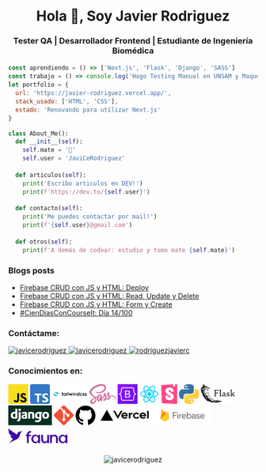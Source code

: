 <h1 align="center">Hola 👋, Soy Javier Rodriguez</h1>
<h3 align="center">Tester QA | Desarrollador Frontend | Estudiante de Ingeniería Biomédica</h3>

```js
const aprendiendo = () => ['Next.js', 'Flask', 'Django', 'SASS']
const trabajo = () => console.log('Hago Testing Manual en UNSAM y Maquetado en Delyxode')
let portfolio = {
  url: 'https://javier-rodriguez.vercel.app/',
  stack_usado: ['HTML', 'CSS'],
  estado: 'Renovando para utilizar Next.js'
}
```

```py
class About_Me():
  def __init__(self):
    self.mate = '🧉'
    self.user = 'JaviCeRodriguez'
  
  def articulos(self):
    print('Escribo articulos en DEV!')
    print(f'https://dev.to/{self.user}')
    
  def contacto(self):
    print('Me puedes contactar por mail!')
    print(f'{self.user}@gmail.com')
    
  def otros(self):
    print(f'A demás de codear: estudio y tomo mate {self.mate}')
```

### Blogs posts
<!-- BLOG-POST-LIST:START -->
- [Firebase CRUD con JS y HTML: Deploy](https://dev.to/javicerodriguez/firebase-crud-con-js-y-html-deploy-4ba6)
- [Firebase CRUD con JS y HTML: Read, Update y Delete](https://dev.to/javicerodriguez/firebase-crud-con-js-y-html-read-update-y-delete-15no)
- [Firebase CRUD con JS y HTML: Form y Create](https://dev.to/javicerodriguez/firebase-crud-con-js-y-html-form-y-create-3oe7)
- [#CienDiasConCourseIt: Día 14/100](https://dev.to/javicerodriguez/ciendiasconcourseit-dia-14-100-3ce2)
<!-- BLOG-POST-LIST:END -->

<h3>Contáctame:</h3>
<p>
  <a href="https://dev.to/javicerodriguez" target="blank">
    <img src="https://cdn.jsdelivr.net/npm/simple-icons@3.0.1/icons/dev-dot-to.svg" alt="javicerodriguez" height="30" width="40" />
  </a>
  <a href="https://twitter.com/javicerodriguez" target="blank">
    <img src="https://cdn.jsdelivr.net/npm/simple-icons@3.0.1/icons/twitter.svg" alt="javicerodriguez" height="30" width="40" />
  </a>
  <a href="https://linkedin.com/in/rodriguezjavierc" target="blank">
    <img src="https://cdn.jsdelivr.net/npm/simple-icons@3.0.1/icons/linkedin.svg" alt="rodriguezjavierc" height="30" width="40" />
  </a>
</p>

<h3>Conocimientos en:</h3>
<p>
  <img src=".\assets\logos\javascript.png" alt="JavaScript" width="40" height="40" />
  <img src=".\assets\logos\typescript.png" alt="TypeScript" width="40" height="40" />
  <img src=".\assets\logos\tailwind.png" alt="TailwindCSS" width="" height="40" />
  <img src=".\assets\logos\sass.png" alt="Sass" width="" height="40" />
  <img src=".\assets\logos\bootstrap.png" alt="Bootstrap" width="40" height="40" />
  <img src=".\assets\logos\react.png" alt="React.js" width="" height="40" />
  <img src=".\assets\logos\storybook.png" alt="Storybook" width="" height="40" />
  <img src=".\assets\logos\python.png" alt="Python" width="40" height="40" />
  <img src=".\assets\logos\flask.png" alt="Flask" width="" height="40" />
  <img src=".\assets\logos\django.png" alt="Django" width="" height="40" />
  <img src=".\assets\logos\git.png" alt="Git" width="40" height="40" />
  <img src=".\assets\logos\github.png" alt="GitHub" width="40" height="40" />
  <img src=".\assets\logos\vercel.png" alt="Vercel" width="" height="40" />
  <img src=".\assets\logos\firebasedb.png" alt="Firebase" width="" height="40" />
  <img src=".\assets\logos\fauna.svg" alt="FaunaDB" width="" height="40" />
</p>

<p align="center">
  <img align="center" src="https://github-readme-stats.vercel.app/api/top-langs?username=javicerodriguez&show_icons=true&locale=en&layout=compact" alt="javicerodriguez" />
</p>
